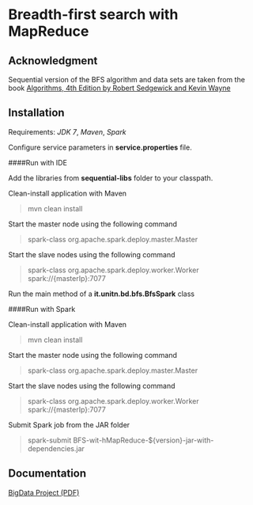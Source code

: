 Breadth-first search with MapReduce
==============

Acknowledgment
-------

Sequential version of the BFS algorithm and data sets are taken from the book [Algorithms, 4th Edition by Robert Sedgewick and Kevin Wayne](http://algs4.cs.princeton.edu/home/)

Installation
-------
Requirements: *JDK 7*, *Maven*, *Spark*

Configure service parameters in **service.properties** file.

####Run with IDE

Add the libraries from **sequential-libs** folder to your classpath.

Clean-install application with Maven
> mvn clean install

Start the master node using the following command
> spark-class org.apache.spark.deploy.master.Master

Start the slave nodes using the following command
> spark-class org.apache.spark.deploy.worker.Worker spark://{masterIp}:7077

Run the main method of a **it.unitn.bd.bfs.BfsSpark** class

####Run with Spark

Clean-install application with Maven
> mvn clean install

Start the master node using the following command
> spark-class org.apache.spark.deploy.master.Master

Start the slave nodes using the following command
> spark-class org.apache.spark.deploy.worker.Worker spark://{masterIp}:7077

Submit Spark job from the JAR folder
> spark-submit BFS-wit-hMapReduce-${version}-jar-with-dependencies.jar

Documentation
-------
[BigData Project (PDF)](/docs/BigData_Project.pdf)
